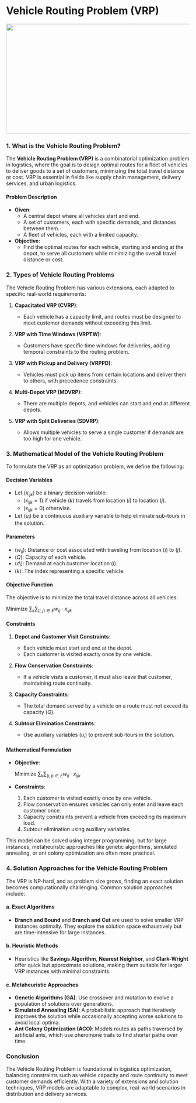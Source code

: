# Vehicle Routing Problem (VRP)

<p align="center"> 
  <img width="550" height="300" src="https://camo.githubusercontent.com/ceb255a78ddba16c13dd383f96ea2e14eb790da6036321353c9764cf7166ee7c/68747470733a2f2f72696e73696d2e72696e64652e6e6c2f696d616765732f746178692d64656d6f2e676966"> 
</p>

### 1. What is the Vehicle Routing Problem?

The **Vehicle Routing Problem (VRP)** is a combinatorial optimization problem in logistics, where the goal is to design optimal routes for a fleet of vehicles to deliver goods to a set of customers, minimizing the total travel distance or cost. VRP is essential in fields like supply chain management, delivery services, and urban logistics.

#### Problem Description
- **Given**:
  - A central depot where all vehicles start and end.
  - A set of customers, each with specific demands, and distances between them.
  - A fleet of vehicles, each with a limited capacity.
- **Objective**:
  - Find the optimal routes for each vehicle, starting and ending at the depot, to serve all customers while minimizing the overall travel distance or cost.

### 2. Types of Vehicle Routing Problems

The Vehicle Routing Problem has various extensions, each adapted to specific real-world requirements:

1. **Capacitated VRP (CVRP)**:
   - Each vehicle has a capacity limit, and routes must be designed to meet customer demands without exceeding this limit.

2. **VRP with Time Windows (VRPTW)**:
   - Customers have specific time windows for deliveries, adding temporal constraints to the routing problem.

3. **VRP with Pickup and Delivery (VRPPD)**:
   - Vehicles must pick up items from certain locations and deliver them to others, with precedence constraints.

4. **Multi-Depot VRP (MDVRP)**:
   - There are multiple depots, and vehicles can start and end at different depots.

5. **VRP with Split Deliveries (SDVRP)**:
   - Allows multiple vehicles to serve a single customer if demands are too high for one vehicle.

### 3. Mathematical Model of the Vehicle Routing Problem

To formulate the VRP as an optimization problem, we define the following:

#### Decision Variables
- Let $( x_{ijk} )$ be a binary decision variable:
  - $( x_{ijk} = 1 )$ if vehicle $( k )$ travels from location $( i )$ to location $( j )$.
  - $( x_{ijk} = 0 )$ otherwise.
- Let $( u_i )$ be a continuous auxiliary variable to help eliminate sub-tours in the solution.

#### Parameters
- $( w_{ij} )$: Distance or cost associated with traveling from location $( i )$ to $( j )$.
- $( Q )$: Capacity of each vehicle.
- $( d_i )$: Demand at each customer location $( i )$.
- $( k )$: The index representing a specific vehicle.

#### Objective Function
The objective is to minimize the total travel distance across all vehicles:

$\text{Minimize } \sum_{k} \sum_{(i, j) \in E} w_{ij} \cdot x_{ijk}$

#### Constraints
1. **Depot and Customer Visit Constraints**:
   - Each vehicle must start and end at the depot.
   - Each customer is visited exactly once by one vehicle.

2. **Flow Conservation Constraints**:
   - If a vehicle visits a customer, it must also leave that customer, maintaining route continuity.

3. **Capacity Constraints**:
   - The total demand served by a vehicle on a route must not exceed its capacity $( Q )$.

4. **Subtour Elimination Constraints**:
   - Use auxiliary variables $( u_i )$ to prevent sub-tours in the solution.

#### Mathematical Formulation

- **Objective**:
  
  $\text{Minimize } \sum_{k} \sum_{(i, j) \in E} w_{ij} \cdot x_{ijk}$

- **Constraints**:
  1. Each customer is visited exactly once by one vehicle.
  2. Flow conservation ensures vehicles can only enter and leave each customer once.
  3. Capacity constraints prevent a vehicle from exceeding its maximum load.
  4. Subtour elimination using auxiliary variables.

This model can be solved using integer programming, but for large instances, metaheuristic approaches like genetic algorithms, simulated annealing, or ant colony optimization are often more practical.

### 4. Solution Approaches for the Vehicle Routing Problem

The VRP is NP-hard, and as problem size grows, finding an exact solution becomes computationally challenging. Common solution approaches include:

#### a. **Exact Algorithms**
   - **Branch and Bound** and **Branch and Cut** are used to solve smaller VRP instances optimally. They explore the solution space exhaustively but are time-intensive for large instances.

#### b. **Heuristic Methods**
   - Heuristics like **Savings Algorithm**, **Nearest Neighbor**, and **Clark-Wright** offer quick but approximate solutions, making them suitable for larger VRP instances with minimal constraints.

#### c. **Metaheuristic Approaches**
   - **Genetic Algorithms (GA)**: Use crossover and mutation to evolve a population of solutions over generations.
   - **Simulated Annealing (SA)**: A probabilistic approach that iteratively improves the solution while occasionally accepting worse solutions to avoid local optima.
   - **Ant Colony Optimization (ACO)**: Models routes as paths traversed by artificial ants, which use pheromone trails to find shorter paths over time.

### Conclusion

The Vehicle Routing Problem is foundational in logistics optimization, balancing constraints such as vehicle capacity and route continuity to meet customer demands efficiently. With a variety of extensions and solution techniques, VRP models are adaptable to complex, real-world scenarios in distribution and delivery services.

